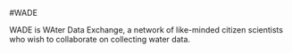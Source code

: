 ---
---

#WADE

WADE is WAter Data Exchange, a network of like-minded citizen scientists who wish to collaborate on collecting water data.
